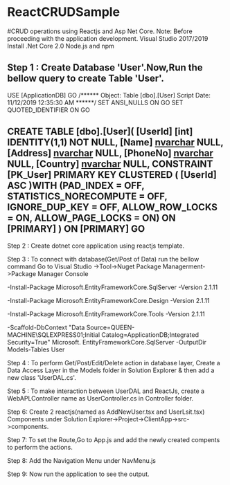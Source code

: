 # ReactCRUDSample
#CRUD operations using Reactjs and Asp Net Core.
Note:
Before proceeding with the application development.
Visual Studio 2017/2019
Install .Net Core 2.0 
Node.js and npm

Step 1 :
Create Database 'User'.Now,Run the bellow query to create Table 'User'.
----------------------------------------------------------------------------------------
USE [ApplicationDB]
GO
/****** Object:  Table [dbo].[User]    Script Date: 11/12/2019 12:35:30 AM ******/
SET ANSI_NULLS ON
GO
SET QUOTED_IDENTIFIER ON
GO

CREATE TABLE [dbo].[User](
	[UserId] [int] IDENTITY(1,1) NOT NULL,
	[Name] [nvarchar](50) NULL,
	[Address] [nvarchar](50) NULL,
	[PhoneNo] [nvarchar](50) NULL,
	[Country] [nvarchar](50) NULL,
 CONSTRAINT [PK_User] PRIMARY KEY CLUSTERED 
(
	[UserId] ASC
)WITH (PAD_INDEX = OFF, STATISTICS_NORECOMPUTE = OFF, IGNORE_DUP_KEY = OFF, ALLOW_ROW_LOCKS = ON, ALLOW_PAGE_LOCKS = ON) ON [PRIMARY]
) ON [PRIMARY]
GO
----------------------------------------------------------------------------------------

Step 2 :
Create dotnet core  application using reactjs template.

Step 3 :
To connect with database(Get/Post of Data) run the bellow command 
Go to Visual Studio ->Tool->Nuget Package Managerment->Package Manager Console

-Install-Package Microsoft.EntityFrameworkCore.SqlServer -Version 2.1.11

-Install-Package Microsoft.EntityFrameworkCore.Design -Version 2.1.11

-Install-Package Microsoft.EntityFrameworkCore.Tools -Version 2.1.11

-Scaffold-DbContext "Data Source=QUEEN-MACHINE\SQLEXPRESS01;Initial Catalog=ApplicationDB;Integrated Security=True" Microsoft.
 EntityFrameworkCore.SqlServer -OutputDir Models-Tables User

Step 4 :
To perform Get/Post/Edit/Delete action in database layer,
Create a Data Access Layer in the Models folder in Solution Explorer & then add a new class 'UserDAL.cs'.

Step 5 :
To make interaction between UserDAL and ReactJs, create a WebAPLController name as UserController.cs in Controller folder.

Step 6:
Create 2 reactjs(named as AddNewUser.tsx and UserLsit.tsx) Components under Solution Explorer->Project->ClientApp->src->components.

Step 7:
To set the Route,Go to App.js and add the newly created compents to perform the actions.

Step 8:
Add the Navigation Menu under NavMenu.js

Step 9:
Now run the application to see the output.










